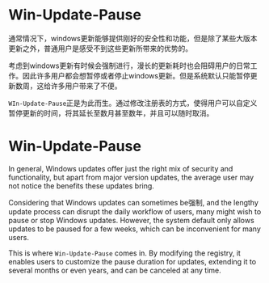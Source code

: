 # Win-Update-Pause
通常情况下，windows更新能够提供刚好的安全性和功能，但是除了某些大版本更新之外，普通用户是感受不到这些更新所带来的优势的。

考虑到windows更新有时候会强制进行，漫长的更新耗时也会阻碍用户的日常工作。因此许多用户都会想暂停或者停止windows更新。但是系统默认只能暂停更新数周，这给许多用户带来了不便。

`WIn-Update-Pause`正是为此而生。通过修改注册表的方式，使得用户可以自定义暂停更新的时间，将其延长至数月甚至数年，并且可以随时取消。

# Win-Update-Pause

In general, Windows updates offer just the right mix of security and functionality, but apart from major version updates, the average user may not notice the benefits these updates bring.

Considering that Windows updates can sometimes be强制, and the lengthy update process can disrupt the daily workflow of users, many might wish to pause or stop Windows updates. However, the system default only allows updates to be paused for a few weeks, which can be inconvenient for many users.

This is where `Win-Update-Pause` comes in. By modifying the registry, it enables users to customize the pause duration for updates, extending it to several months or even years, and can be canceled at any time.
